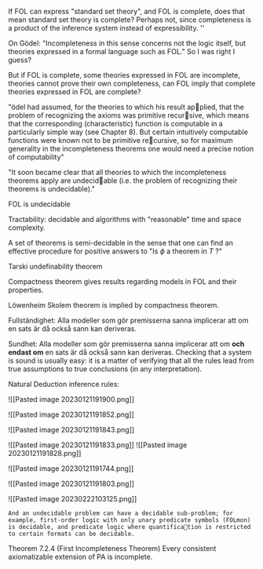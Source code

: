
If FOL can express "standard set theory", and FOL is complete, does that mean standard set theory is complete? Perhaps not, since completeness is a product of the inference system instead of expressibility. ''

On Gödel: "Incompleteness in this sense concerns not the logic itself, but theories expressed in a formal language such as FOL." So I was right I guess?

But if FOL is complete, some theories expressed in FOL are incomplete, theories cannot prove their own completeness, can FOL imply that complete theories expressed in FOL are complete?

"ödel had assumed, for the theories to which his result applied, that the problem of recognizing the axioms was primitive recursive, which means that the corresponding (characteristic) function is computable in a particularly simple way (see Chapter 8). But certain intuitively computable functions were known not to be primitive recursive, so for maximum generality in the incompleteness theorems one would need a precise notion of computability"

"It soon became clear that all theories to which the incompleteness theorems apply are undecidable (i.e. the problem of recognizing their theorems is undecidable)."

FOL is undecidable

Tractability: decidable and algorithms with "reasonable" time and space complexity.

A set of theorems is semi-decidable in the sense that one can find an effective procedure for positive answers to "Is $\phi$ a theorem in $T$ ?"

Tarski undefinability theorem

Compactness theorem gives results regarding models in FOL and their properties.

Löwenheim Skolem theorem is implied by compactness theorem.


Fullständighet: Alla modeller som gör premisserna sanna implicerar att om en sats är då också sann kan deriveras. 

Sundhet: Alla modeller som gör premisserna sanna implicerar att om **och endast om** en sats är då också sann kan deriveras. 
Checking that a system is sound is usually easy: it is a matter of verifying that all the rules lead from true assumptions to true conclusions (in any interpretation).

Natural Deduction inference rules:

![[Pasted image 20230121191900.png]]

![[Pasted image 20230121191852.png]]

![[Pasted image 20230121191843.png]]

![[Pasted image 20230121191833.png]]
![[Pasted image 20230121191828.png]]

![[Pasted image 20230121191744.png]]

![[Pasted image 20230121191803.png]]


![[Pasted image 20230222103125.png]]


	And an undecidable problem can have a decidable sub-problem; for example, first-order logic with only unary predicate symbols (FOLmon) is decidable, and predicate logic where quantification is restricted to certain formats can be decidable.
	
Theorem 7.2.4 (First Incompleteness Theorem) Every consistent axiomatizable extension of PA is incomplete.